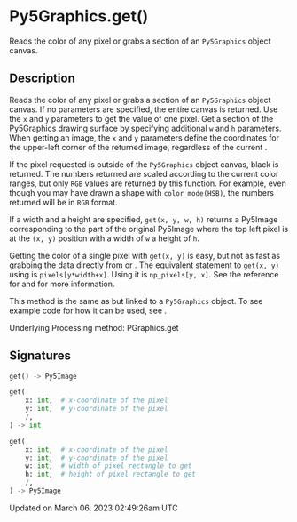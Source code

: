 # Py5Graphics.get()

Reads the color of any pixel or grabs a section of an `Py5Graphics` object canvas.

## Description

Reads the color of any pixel or grabs a section of an `Py5Graphics` object canvas. If no parameters are specified, the entire canvas is returned. Use the `x` and `y` parameters to get the value of one pixel. Get a section of the Py5Graphics drawing surface by specifying additional `w` and `h` parameters. When getting an image, the `x` and `y` parameters define the coordinates for the upper-left corner of the returned image, regardless of the current [](py5graphics_image_mode).

If the pixel requested is outside of the `Py5Graphics` object canvas, black is returned. The numbers returned are scaled according to the current color ranges, but only `RGB` values are returned by this function. For example, even though you may have drawn a shape with `color_mode(HSB)`, the numbers returned will be in `RGB` format.

If a width and a height are specified, `get(x, y, w, h)` returns a Py5Image corresponding to the part of the original Py5Image where the top left pixel is at the `(x, y)` position with a width of `w` a height of `h`.

Getting the color of a single pixel with `get(x, y)` is easy, but not as fast as grabbing the data directly from [](py5graphics_pixels) or [](py5graphics_np_pixels). The equivalent statement to `get(x, y)` using [](py5graphics_pixels) is `pixels[y*width+x]`. Using [](py5graphics_np_pixels) it is `np_pixels[y, x]`. See the reference for [](py5graphics_pixels) and [](py5graphics_np_pixels) for more information.

This method is the same as [](sketch_get) but linked to a `Py5Graphics` object. To see example code for how it can be used, see [](sketch_get).

Underlying Processing method: PGraphics.get

## Signatures

```python
get() -> Py5Image

get(
    x: int,  # x-coordinate of the pixel
    y: int,  # y-coordinate of the pixel
    /,
) -> int

get(
    x: int,  # x-coordinate of the pixel
    y: int,  # y-coordinate of the pixel
    w: int,  # width of pixel rectangle to get
    h: int,  # height of pixel rectangle to get
    /,
) -> Py5Image
```

Updated on March 06, 2023 02:49:26am UTC
